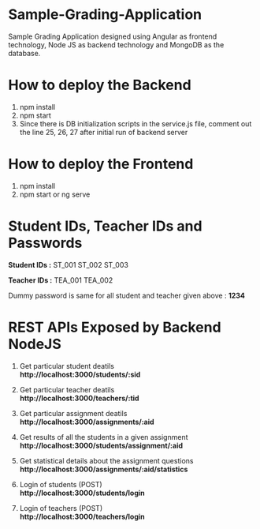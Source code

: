 # Sample-Grading-Application
Sample Grading Application designed using Angular as frontend technology, Node JS as backend technology and MongoDB as the database.


# How to deploy the Backend

1. npm install
2. npm start
3. Since there is DB initialization scripts in the service.js file, comment out the line 25, 26, 27 after initial run of backend server


# How to deploy the Frontend

1. npm install
2. npm start or ng serve


# Student IDs, Teacher IDs and Passwords

**Student IDs :**
ST_001
ST_002
ST_003

**Teacher IDs :**
TEA_001
TEA_002

Dummy password is same for all student and teacher given above : **1234**


# REST APIs Exposed by Backend NodeJS

1. Get particular student deatils  
**http://localhost:3000/students/:sid**

2. Get particular teacher deatils  
**http://localhost:3000/teachers/:tid**

3. Get particular assignment deatils  
**http://localhost:3000/assignments/:aid**

4. Get results of all the students in a given assignment  
**http://localhost:3000/students/assignment/:aid**

5. Get statistical details about the assignment questions  
**http://localhost:3000/assignments/:aid/statistics**

8. Login of students (POST)  
**http://localhost:3000/students/login**

10. Login of teachers (POST)  
**http://localhost:3000/teachers/login** 

